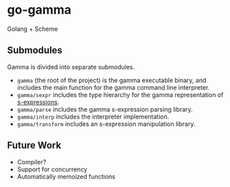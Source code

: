 go-gamma
========

Golang + Scheme

Submodules
----------

Gamma is divided into separate submodules.

- `gamma` (the root of the project) is the gamma executable binary, and includes the main function for the gamma command line interpreter.
- `gamma/sexpr` includes the type hierarchy for the gamma representation of [s-expressions](http://en.wikipedia.org/wiki/S-expression).
- `gamma/parse` includes the gamma s-expression parsing library.
- `gamma/interp` includes the interpreter implementation.
- `gamma/transform` includes an s-expression manipulation library.

Future Work
-----------

- Compiler?
- Support for concurrency
- Automatically memoized functions
